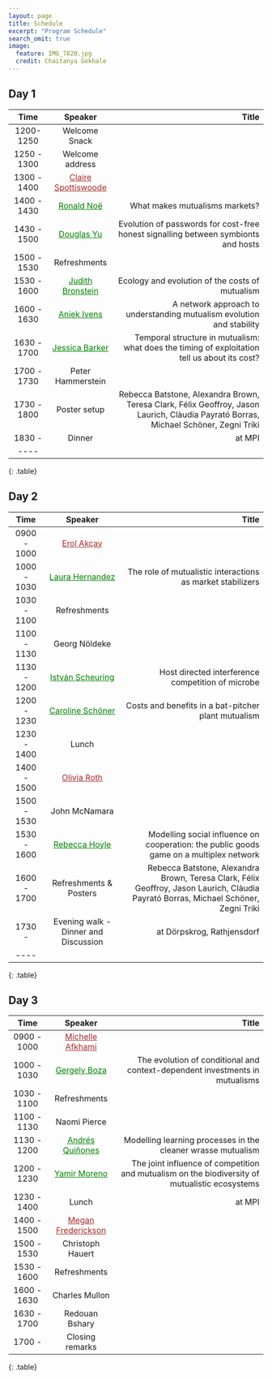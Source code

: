 ```yaml
---
layout: page
title: Schedule
excerpt: "Program Schedule"
search_omit: true
image:
  feature: IMG_7820.jpg
  credit: Chaitanya Gokhale
---
```


<!-- ### Ordered Lists

1. Item one
   1. sub item one
   2. sub item two
   3. sub item three
2. Item two

### Unordered Lists

* Item one
* Item two
* Item three -->

<!-- ## Will be announced in April, 2017 -->

## Day 1

| Time | Speaker | Title |
|:----------------:|:-------:|--------:|
| 1200-1250 | Welcome Snack   |   |
| 1250 - 1300 | Welcome address   |    |
| 1300 - 1400 | <a href="{{ site.url }}/articles/claire-spottiswoode/" style="color:#a52a2a;" >Claire Spottiswoode</a>   |    |
| 1400 - 1430 | <a href="{{ site.url }}/articles/ronald-noe/" style="color:#008000;" >Ronald Noë</a>  |  What makes mutualisms markets?  |
| 1430 - 1500 | <a href="{{ site.url }}/articles/douglas-yu/" style="color:#008000;" >Douglas Yu</a>   | Evolution of passwords for cost-free honest signalling between symbionts and hosts   |
| 1500 - 1530 | Refreshments   |    |
| 1530 - 1600 | <a href="{{ site.url }}/articles/judie-bronstein/" style="color:#008000;" >Judith Bronstein</a>  | Ecology and evolution of the costs of mutualism   |
| 1600 - 1630 | <a href="{{ site.url }}/articles/aniek-ivens/" style="color:#008000;" >Aniek Ivens</a>   | A network approach to understanding mutualism evolution and stability   |
| 1630 - 1700 | <a href="{{ site.url }}/articles/jessica-barker/" style="color:#008000;" >Jessica Barker</a>   | Temporal structure in mutualism: what does the timing of exploitation tell us about its cost?   |
| 1700 - 1730 | Peter Hammerstein   |    |
| 1730 - 1800 | Poster setup   |  Rebecca Batstone, Alexandra Brown, Teresa Clark, Félix Geoffroy, Jason Laurich, Clàudia Payrató Borras, Michael Schöner, Zegni Triki |
| 1830 -  | Dinner   | at MPI   |
|----
{: .table}
## Day 2

| Time | Speaker | Title |
|:--------:|:-------:|--------:|
| 0900 - 1000 | <a href="{{ site.url }}/articles/erol-akcay/" style="color:#a52a2a;" >Erol Akçay</a>   |    |
| 1000 - 1030 | <a href="{{ site.url }}/articles/laura-hernandez/" style="color:#008000;" >Laura Hernandez</a>   | The role of mutualistic interactions as market stabilizers    |
| 1030 - 1100 | Refreshments   |    |
| 1100 - 1130 | Georg Nöldeke   | |
| 1130 - 1200 | <a href="{{ site.url }}/articles/istvan-scheuring/" style="color:#008000;" >István Scheuring</a>   | Host directed interference competition of microbe   |
| 1200 - 1230 | <a href="{{ site.url }}/articles/caroline-schoener/" style="color:#008000;" >Caroline Schöner</a>   | Costs and benefits in a bat-pitcher plant mutualism   |
| 1230 - 1400 | Lunch   |   |
| 1400 - 1500 | <a href="{{ site.url }}/articles/olivia-roth/" style="color:#a52a2a;" >Olivia Roth</a>  |    |
| 1500 - 1530 | John McNamara   |    |
| 1530 - 1600 | <a href="{{ site.url }}/articles/rebecca-hoyle/" style="color:#008000;" >Rebecca Hoyle</a>   | Modelling social influence on cooperation: the public goods game on a multiplex network   |
| 1600 - 1700 | Refreshments & Posters   | Rebecca Batstone, Alexandra Brown, Teresa Clark, Félix Geoffroy, Jason Laurich, Clàudia Payrató Borras, Michael Schöner, Zegni Triki  |
| 1730 -    | Evening walk - Dinner and Discussion   | at Dörpskrog, Rathjensdorf   |
|----
{: .table}

## Day 3

| Time | Speaker | Title |
|:-----------:|:-------:|--------:|
| 0900 - 1000 |  <a href="{{ site.url }}/articles/michelle-afkhami/" style="color:#a52a2a;" >Michelle Afkhami </a>  |    |
| 1000 - 1030 | <a href="{{ site.url }}/articles/gergely-boza/" style="color:#008000;" >Gergely Boza</a>   | The evolution of conditional and context-dependent investments in mutualisms   |
| 1030 - 1100 | Refreshments   |   |
| 1100 - 1130 | Naomi Pierce   |    |
| 1130 - 1200 | <a href="{{ site.url }}/articles/andres-quinones/" style="color:#008000;" >Andrés Quiñones</a>   | Modelling learning processes in the cleaner wrasse mutualism |
| 1200 - 1230 | <a href="{{ site.url }}/articles/yamir-moreno/" style="color:#008000;" >Yamir Moreno</a>  | The joint influence of competition and mutualism on the biodiversity of mutualistic ecosystems |
| 1230 - 1400 | Lunch   | at MPI |
| 1400 - 1500 | <a href="{{ site.url }}/articles/megan-frederickson/" style="color:#a52a2a;" >Megan Frederickson</a>  |    |
| 1500 - 1530  | Christoph Hauert   |    |
| 1530 - 1600  | Refreshments   |    |
| 1600 - 1630  | Charles Mullon   |    |
| 1630 - 1700  | Redouan Bshary   |    |
| 1700 -  | Closing remarks   | |
{: .table}
